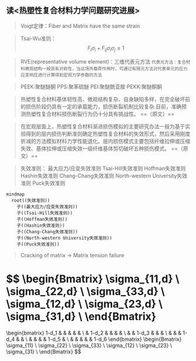 ## 读<热塑性复合材料力学问题研究进展>

> Voigt定律：Fiber and Matrix have the same strain

>Tsai-Wu准则： $$ F_i \sigma_i + F_{ij} \sigma_i \sigma_j \leq 1
$$

>RVE(representative volume element)：三维代表元方法
><small>代表元方法：复合材料微观结构一般具有对称性，当远场外载荷作用时，可通过有限元方法对代表单元的应力应变响应进行计算得到宏观力学参数的方法</small>

>PEEK:聚醚醚酮
>PPS:聚苯硫醚
>PEI:聚醚酰亚胺
>PEKK:聚醚酮酮

>热塑性复合材料基体韧性高、微观结构复杂、自身缺陷多样，在完全破坏前的损伤阶段仍具有一定的承载能力，损伤断裂机制比较复杂.目前，准确预测热塑性复合材料损伤断裂行为仍十分具有挑战性。
>==（原文）==

>在宏观层面上，热塑性复合材料渐进损伤模拟的主要研究办法一般为基于实验得到的层内损伤判断准则确定热塑性复合材料的失效形式，然后采用刚度折减的方法模拟材料力学性能退化。层内损伤模式主要包括纤维拉伸或压缩失效、基体拉伸或压缩失效一级纤维基体剪切破坏五种损伤模式。
>==（原文）==

>失效准则：
>最大应力/应变失效准则
>Tsai-Hill失效准则
>Hoffman失效准则
>Hashin失效准则
>Chang-Chang失效准则
>North-western University失效准则
>Puck失效准则

```mermaid
mindmap
  root((失效准则))
    子((最大应力/应变失效准则))
    子((Tsai-Hill失效准则))
    子((Hoffman失效准则))
    子((Hashin失效准则))
    子((Chang-Chang失效准则))
    子((North-western University失效准则))
    子((Puck失效准则))

```
>Cracking of matrix -> Matrix tension failure


$$
\begin{Bmatrix}
\sigma_{11,d} \\
\sigma_{22,d} \\
\sigma_{33,d} \\
\sigma_{12,d} \\
\sigma_{23,d} \\
\sigma_{31,d} \\
\end{Bmatrix}
=
\begin{bmatrix}
1-d_1  &         &         &         &         &    \\
       &  1-d_2  &         &         &         &    \\
       &         &  1-d_3  &         &         &    \\
       &         &         &  1-d_4  &         &    \\
       &         &         &         &  1-d_5  &    \\
       &         &         &         &         &  1-d_6 
\end{bmatrix}
\begin{Bmatrix}
\sigma_{11} \\
\sigma_{22} \\
\sigma_{33} \\
\sigma_{12} \\
\sigma_{23} \\
\sigma_{31} \\
\end{Bmatrix}
$$

